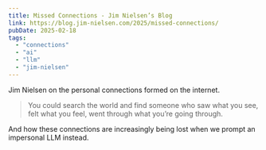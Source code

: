 ```yaml
---
title: Missed Connections - Jim Nielsen’s Blog
link: https://blog.jim-nielsen.com/2025/missed-connections/
pubDate: 2025-02-18
tags:
  - "connections"
  - "ai"
  - "llm"
  - "jim-nielsen"
---
```


Jim Nielsen on the personal connections formed on the internet.

> You could search the world and find someone who saw what you see, felt what you feel, went through what you’re going through.

And how these connections are increasingly being lost when we prompt an impersonal LLM instead.
